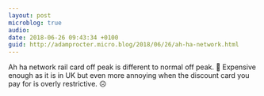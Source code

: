 ```yaml
---
layout: post
microblog: true
audio: 
date: 2018-06-26 09:43:34 +0100
guid: http://adamprocter.micro.blog/2018/06/26/ah-ha-network.html
---
```

Ah ha network rail card off peak is different to normal off peak. 🚂 Expensive enough as it is in UK but even more annoying when the discount card you pay for is overly restrictive. ☹️
